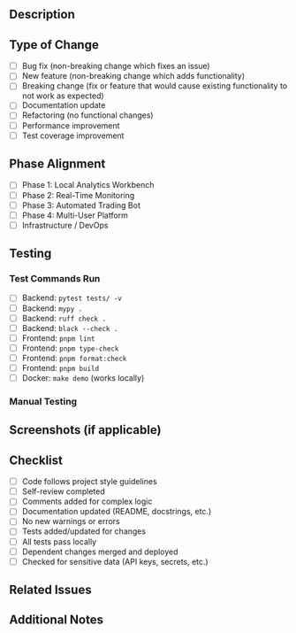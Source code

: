 ## Description

<!-- Provide a brief description of what this PR does -->

## Type of Change

- [ ] Bug fix (non-breaking change which fixes an issue)
- [ ] New feature (non-breaking change which adds functionality)
- [ ] Breaking change (fix or feature that would cause existing functionality to not work as expected)
- [ ] Documentation update
- [ ] Refactoring (no functional changes)
- [ ] Performance improvement
- [ ] Test coverage improvement

## Phase Alignment

- [ ] Phase 1: Local Analytics Workbench
- [ ] Phase 2: Real-Time Monitoring
- [ ] Phase 3: Automated Trading Bot
- [ ] Phase 4: Multi-User Platform
- [ ] Infrastructure / DevOps

## Testing

<!-- Describe how you tested your changes -->

### Test Commands Run

- [ ] Backend: `pytest tests/ -v`
- [ ] Backend: `mypy .`
- [ ] Backend: `ruff check .`
- [ ] Backend: `black --check .`
- [ ] Frontend: `pnpm lint`
- [ ] Frontend: `pnpm type-check`
- [ ] Frontend: `pnpm format:check`
- [ ] Frontend: `pnpm build`
- [ ] Docker: `make demo` (works locally)

### Manual Testing

<!-- Describe manual testing performed -->

## Screenshots (if applicable)

<!-- Add screenshots for UI changes -->

## Checklist

- [ ] Code follows project style guidelines
- [ ] Self-review completed
- [ ] Comments added for complex logic
- [ ] Documentation updated (README, docstrings, etc.)
- [ ] No new warnings or errors
- [ ] Tests added/updated for changes
- [ ] All tests pass locally
- [ ] Dependent changes merged and deployed
- [ ] Checked for sensitive data (API keys, secrets, etc.)

## Related Issues

<!-- Link related issues using keywords: Closes #123, Fixes #456, Relates to #789 -->

## Additional Notes

<!-- Any additional information, context, or questions -->
